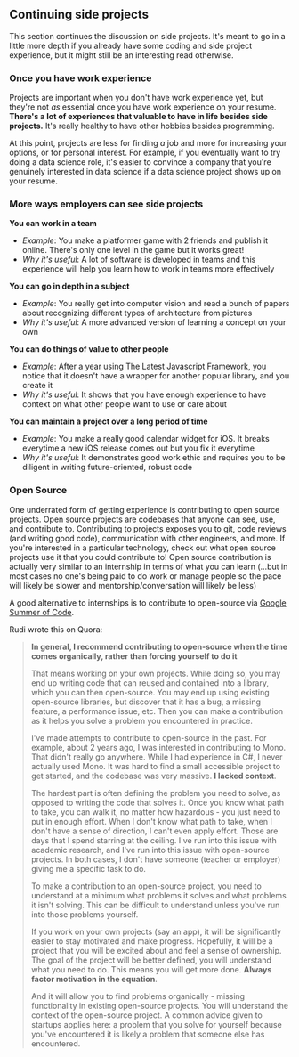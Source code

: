 ## Continuing side projects

This section continues the discussion on side projects. It's meant to go in a little more depth if you already have some coding and side project experience, but it might still be an interesting read otherwise.

### Once you have work experience

Projects are important when you don't have work experience yet, but they're not *as* essential once you have work experience on your resume. **There's a lot of experiences that valuable to have in life besides side projects.** It's really healthy to have other hobbies besides programming.

At this point, projects are less for finding *a* job and more for increasing your options, or for personal interest. For example, if you eventually want to try doing a data science role, it's easier to convince a company that you're genuinely interested in data science if a data science project shows up on your resume.

### More ways employers can see side projects

**You can work in a team**

- *Example*: You make a platformer game with 2 friends and publish it online. There's only one level in the game but it works great!
- *Why it's useful*: A lot of software is developed in teams and this experience will help you learn how to work in teams more effectively

**You can go in depth in a subject**

- *Example*: You really get into computer vision and read a bunch of papers about recognizing different types of architecture from pictures
- *Why it's useful*: A more advanced version of learning a concept on your own

**You can do things of value to other people**

- *Example*: After a year using The Latest Javascript Framework, you notice that it doesn't have a wrapper for another popular library, and you create it
- *Why it's useful*: It shows that you have enough experience to have context on what other people want to use or care about

**You can maintain a project over a long period of time**

- *Example*: You make a really good calendar widget for iOS. It breaks everytime a new iOS release comes out but you fix it everytime
- *Why it's useful*: It demonstrates good work ethic and requires you to be diligent in writing future-oriented, robust code

### Open Source

One underrated form of getting experience is contributing to open source projects. Open source projects are codebases that anyone can see, use, and contribute to. Contributing to projects exposes you to git, code reviews (and writing good code), communication with other engineers, and more. If you're interested in a particular technology, check out what open source projects use it that you could contribute to! Open source contribution is actually very similar to an internship in terms of what you can learn (...but in most cases no one's being paid to do work or manage people so the pace will likely be slower and mentorship/conversation will likely be less)

A good alternative to internships is to contribute to open-source via [Google Summer of Code](https://developers.google.com/open-source/gsoc/).

Rudi wrote this on Quora:

> **In general, I recommend contributing to open-source when the time comes organically, rather than forcing yourself to do it**
>
> That means working on your own projects. While doing so, you may end up writing code that can reused and contained into a library, which you can then open-source. You may end up using existing open-source libraries, but discover that it has a bug, a missing feature, a performance issue, etc. Then you can make a contribution as it helps you solve a problem you encountered in practice.
>
> I've made attempts to contribute to open-source in the past. For example, about 2 years ago, I was interested in contributing to Mono. That didn't really go anywhere. While I had experience in C#, I never actually used Mono. It was hard to find a small accessible project to get started, and the codebase was very massive. **I lacked context**.
>
> The hardest part is often defining the problem you need to solve, as opposed to writing the code that solves it. Once you know what path to take, you can walk it, no matter how hazardous - you just need to put in enough effort. When I don't know what path to take, when I don't have a sense of direction, I can't even apply effort. Those are days that I spend starring at the ceiling. I've run into this issue with academic research, and I've run into this issue with open-source projects. In both cases, I don't have someone (teacher or employer) giving me a specific task to do.
>
> To make a contribution to an open-source project, you need to understand at a minimum what problems it solves and what problems it isn't solving. This can be difficult to understand unless you've run into those problems yourself.
>
> If you work on your own projects (say an app), it will be significantly easier to stay motivated and make progress. Hopefully, it will be a project that you will be excited about and feel a sense of ownership. The goal of the project will be better defined, you will understand what you need to do. This means you will get more done. **Always factor motivation in the equation**.
>
> And it will allow you to find problems organically - missing functionality in existing open-source projects. You will understand the context of the open-source project. A common advice given to startups applies here: a problem that you solve for yourself because you've encountered it is likely a problem that someone else has encountered.
